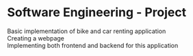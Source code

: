 # Software Engineering - Project
Basic implementation of bike and car renting application                                                                                  
Creating a webpage                                                                                                                  
Implementing both frontend and backend for this application
